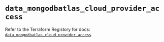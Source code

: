 # `data_mongodbatlas_cloud_provider_access`

Refer to the Terraform Registory for docs: [`data_mongodbatlas_cloud_provider_access`](https://www.terraform.io/docs/providers/mongodbatlas/d/cloud_provider_access).
